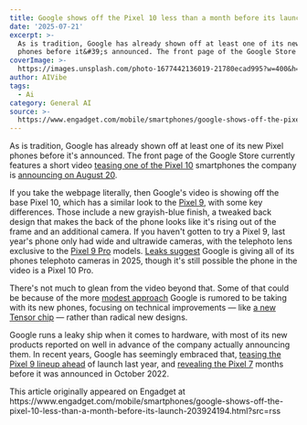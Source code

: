 ```yaml
---
title: Google shows off the Pixel 10 less than a month before its launch
date: '2025-07-21'
excerpt: >-
  As is tradition, Google has already shown off at least one of its new Pixel
  phones before it&#39;s announced. The front page of the Google Store curre...
coverImage: >-
  https://images.unsplash.com/photo-1677442136019-21780ecad995?w=400&h=200&fit=crop&auto=format
author: AIVibe
tags:
  - Ai
category: General AI
source: >-
  https://www.engadget.com/mobile/smartphones/google-shows-off-the-pixel-10-less-than-a-month-before-its-launch-203924194.html?src=rss
---
```

<p>As is tradition, Google has already shown off at least one of its new Pixel phones before it&#39;s announced. The front page of the Google Store currently features a short video <a data-i13n="elm:context_link;elmt:doNotAffiliate;cpos:1;pos:1" class="no-affiliate-link" href="https://store.google.com/magazine/google_pixel_10?hl=en-US&amp;CJPID=8836598&amp;CJAID=14460385&amp;dclid=CIyR4OPUzo4DFSfTKQMdOmM87g&amp;pli=1">teasing one of the Pixel 10</a> smartphones the company is <a data-i13n="elm:context_link;elmt:doNotAffiliate;cpos:2;pos:1" class="no-affiliate-link" href="https://www.engadget.com/mobile/smartphones/the-next-made-by-google-event-better-known-as-the-pixel-launch-is-set-for-august-20-162832319.html">announcing on August 20</a>.</p>
<p>If you take the webpage literally, then Google&#39;s video is showing off the base Pixel 10, which has a similar look to the <a data-i13n="elm:context_link;elmt:doNotAffiliate;cpos:3;pos:1" class="no-affiliate-link" href="https://www.engadget.com/mobile/smartphones/google-pixel-9-review-the-go-to-android-smartphone-133005548.html">Pixel 9</a>, with some key differences. Those include a new grayish-blue finish, a tweaked back design that makes the back of the phone looks like it&#39;s rising out of the frame and an additional camera. If you haven&#39;t gotten to try a Pixel 9, last year&#39;s phone only had wide and ultrawide cameras, with the telephoto lens exclusive to the <a data-i13n="elm:context_link;elmt:doNotAffiliate;cpos:4;pos:1" class="no-affiliate-link" href="https://www.engadget.com/mobile/smartphones/pixel-9-pro-and-pixel-9-pro-xl-review-superb-cameras-with-a-side-of-gemini-ai-170055834.html">Pixel 9 Pro</a> models. <a data-i13n="elm:context_link;elmt:doNotAffiliate;cpos:5;pos:1" class="no-affiliate-link" href="https://www.androidauthority.com/exclusive-pixel-10-camera-details-3540182/">Leaks suggest</a> Google is giving all of its phones telephoto cameras in 2025, though it&#39;s still possible the phone in the video is a Pixel 10 Pro.</p>
<span id="end-legacy-contents"></span><p>There&#39;s not much to glean from the video beyond that. Some of that could be because of the more <a data-i13n="elm:context_link;elmt:doNotAffiliate;cpos:6;pos:1" class="no-affiliate-link" href="https://www.androidauthority.com/google-pixel-10-3470386/">modest approach</a> Google is rumored to be taking with its new phones, focusing on technical improvements — like <a data-i13n="elm:context_link;elmt:doNotAffiliate;cpos:7;pos:1" class="no-affiliate-link" href="https://www.androidauthority.com/google-tensor-g5-specs-3493019/">a new Tensor chip</a> — rather than radical new designs.</p>
<p>Google runs a leaky ship when it comes to hardware, with most of its new products reported on well in advance of the company actually announcing them. In recent years, Google has seemingly embraced that, <a data-i13n="elm:context_link;elmt:doNotAffiliate;cpos:8;pos:1" class="no-affiliate-link" href="https://www.engadget.com/google-just-confirmed-the-pixel-9-pros-outrageous-camera-bump-185301609.html">teasing the Pixel 9 lineup ahead</a> of launch last year, and <a data-i13n="elm:context_link;elmt:doNotAffiliate;cpos:9;pos:1" class="no-affiliate-link" href="https://www.engadget.com/google-just-teased-the-pixel-7-at-io-2022-184400206.html">revealing the Pixel 7</a> months before it was announced in October 2022.</p>This article originally appeared on Engadget at https://www.engadget.com/mobile/smartphones/google-shows-off-the-pixel-10-less-than-a-month-before-its-launch-203924194.html?src=rss
